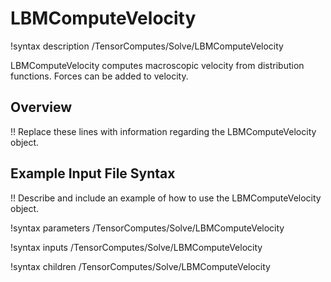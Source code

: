 # LBMComputeVelocity

!syntax description /TensorComputes/Solve/LBMComputeVelocity

LBMComputeVelocity computes macroscopic velocity from distribution functions. Forces can be added to velocity.

## Overview

!! Replace these lines with information regarding the LBMComputeVelocity object.

## Example Input File Syntax

!! Describe and include an example of how to use the LBMComputeVelocity object.

!syntax parameters /TensorComputes/Solve/LBMComputeVelocity

!syntax inputs /TensorComputes/Solve/LBMComputeVelocity

!syntax children /TensorComputes/Solve/LBMComputeVelocity

